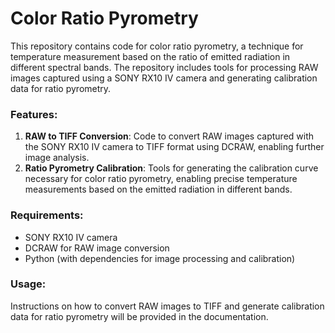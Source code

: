 # Color Ratio Pyrometry

This repository contains code for color ratio pyrometry, a technique for temperature measurement based on the ratio of emitted radiation in different spectral bands. The repository includes tools for processing RAW images captured using a SONY RX10 IV camera and generating calibration data for ratio pyrometry.

### Features:
1. **RAW to TIFF Conversion**: Code to convert RAW images captured with the SONY RX10 IV camera to TIFF format using DCRAW, enabling further image analysis.
2. **Ratio Pyrometry Calibration**: Tools for generating the calibration curve necessary for color ratio pyrometry, enabling precise temperature measurements based on the emitted radiation in different bands.

### Requirements:
- SONY RX10 IV camera
- DCRAW for RAW image conversion
- Python (with dependencies for image processing and calibration)

### Usage:
Instructions on how to convert RAW images to TIFF and generate calibration data for ratio pyrometry will be provided in the documentation.
